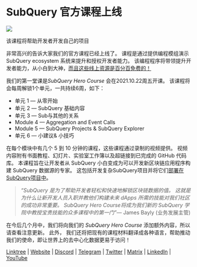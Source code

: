 # SubQuery 官方课程上线

![](https://miro.medium.com/max/700/1*5zmCSCrmqL2gGE-BP_6rDQ.png)

该课程将帮助开发者开发自己的项目

非常高兴的告诉大家我们的官方课程已经上线了。 课程是通过提供编程模组演示SubQuery ecosystem 系统来提升和授权开发者能力。 该编程程序将带领提升开发者能力，从小白到大神，[而且这些线上资源是百分百免费的！](https://doc.subquery.network/)

我们的第一堂课是*SubQuery Hero Course* 会在2021.10.22周五开课。 该课程将会每周解锁1个单元，一共持续6周，如下：

-   单元 1 — 从零开始
-   单元 2 — SubQuery 基础内容
-   单元 3 — Sub与其他的关系
-   Module 4 — Aggregation and Event Calls
-   Module 5 — SubQuery Projects & SubQuery Explorer
-   单元 6 — 小建议& 小技巧

在每个模块中有几个 5 到 10 分钟的课程，这些课程通过录制的视频提供。 视频内容附有书面教程、幻灯片、实验室工作簿以及超链接到已完成的 GitHub 代码库。 本课程旨在让开发者从 SubQuery 小白变成为可以开发新区块链应用程序构建 SubQuery 数据源的专家。 这包括开发复杂SubQuery项目并将它们[部署在SubQuery项目中](https://project.subquery.network/)。
> *“SubQuery 是为了帮助开发者轻松和快速地解锁区块链数据的值。 这就是为什么让新开发人员入职并教他们构建未来 dApps 所需的技能对我们社区的成功非常重要。 SubQuery Hero Course将成为我们新的 SubQuery 学院中教授宝贵技能的众多课程中的第一门”*— James Bayly (业务发展主管)

在今后几个月中，我们将向我们的 *SubQuery Hero Course* 添加额外内容，所以请查看注意更新。 此外， 我们还将把现有的课程材料翻译成各种语言，帮助推动我们的使命，即让世界上的去中心化数据更易于访问！

[Linktree](https://linktr.ee/subquerynetwork)  |  [Website](https://subquery.network/)  |  [Discord](https://discord.com/invite/78zg8aBSMG)  |  [Telegram](https://t.me/subquerynetwork)  |  [Twitter](https://twitter.com/subquerynetwork)  |  [Matrix](https://matrix.to/#/#subquery:matrix.org)  |  [LinkedIn](https://www.linkedin.com/company/subquery)  |  [YouTube](https://www.youtube.com/channel/UCi1a6NUUjegcLHDFLr7CqLw)
